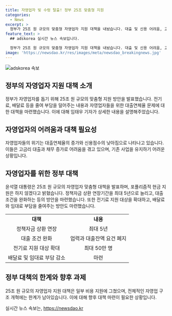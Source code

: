 ```yaml
---
title: 자영업자 빚 수렁 탈출! 정부 25조 맞춤형 지원
categories:
  - News
excerpt: >
  정부가 25조 원 규모의 맞춤형 자영업자 지원 대책을 내놨습니다. 대출 및 신용 어려움, 고금리 대출 등으로 위기에 처한 자영업자들을 위해 정책자금 상환 연장, 대출잔액 요건 폐지, 전기료 및 배달료 지원, 새출발기금 확대 등으로 지원하고 있습니다. 하지만 전체적인 구조 개혁에는 손을 대지 못하는 한계도 있습니다. (150자)
feature_text: >
  ## adskorea 실시간 뉴스 속보입니다.

  정부가 25조 원 규모의 맞춤형 자영업자 지원 대책을 내놨습니다. 대출 및 신용 어려움, 고금리 대출 등으로 위기에 처한 자영업자들을 위해 정책자금 상환 연장, 대출잔액 요건 폐지, 전기료 및 배달료 지원, 새출발기금 확대 등으로 지원하고 있습니다. 하지만 전체적인 구조 개혁에는 손을 대지 못하는 한계도 있습니다. (150자)
image: 'https://newsdao.kr/res/images/meta/newsdao_breakingnews.jpg'
---
```


<p><img src="https://newsdao.kr/res/images/meta/newsdao_breakingnews.jpg" alt="adskorea 속보" /></p>

<h2 data-ke-size="size26">정부의 자영업자 지원 대책 소개</h2>

<p data-ke-size="size16">정부가 자영업자를 돕기 위해 25조 원 규모의 맞춤형 지원 방안을 발표했습니다. 전기료, 배달료 등을 줄여 부담을 덜어주는 내용과 자영업자들을 위한 대출연체율 문제에 대한 대책을 마련했습니다. 이에 대해 임태우 기자가 상세한 내용을 설명해주었습니다.</p>

<h2 data-ke-size="size24">자영업자의 어려움과 대책 필요성</h2>

<p data-ke-size="size16">자영업자들의 위기는 대출연체율의 증가와 신용점수의 낮아짐으로 나타나고 있습니다. 이들은 고금리 대출과 채무 증가로 어려움을 겪고 있으며, 기존 사업을 유지하기 어려운 상황입니다.</p>

<h2 data-ke-size="size24">자영업자를 위한 정부 대책</h2>

<p data-ke-size="size16">윤석열 대통령은 25조 원 규모의 자영업자 맞춤형 대책을 발표하며, 포퓰리즘적 현금 지원은 하지 않겠다고 밝혔습니다. 정책자금 상환 연장기간을 최대 5년으로 늘리고, 대출 조건을 완화하는 등의 방안을 마련했습니다. 또한 전기료 지원 대상을 확대하고, 배달료와 임대료 부담을 줄여주는 방안도 마련했습니다.</p>

<table>
    <tr>
        <td style="text-align: center; height: 17px;"><b>대책</b></td>
        <td style="text-align: center; height: 17px;"><b>내용</b></td>
    </tr>
    <tr>
        <td style="text-align: center; height: 17px;">정책자금 상환 연장</td>
        <td style="text-align: center; height: 17px;">최대 5년</td>
    </tr>
    <tr>
        <td style="text-align: center; height: 17px;">대출 조건 완화</td>
        <td style="text-align: center; height: 17px;">업력과 대출잔액 요건 폐지</td>
    </tr>
    <tr>
        <td style="text-align: center; height: 17px;">전기료 지원 대상 확대</td>
        <td style="text-align: center; height: 17px;">최대 50만 명</td>
    </tr>
    <tr>
        <td style="text-align: center; height: 17px;">배달료 및 임대료 부담 감소</td>
        <td style="text-align: center; height: 17px;">마련</td>
    </tr>
</table>

<h2 data-ke-size="size24">정부 대책의 한계와 향후 과제</h2>

<p data-ke-size="size16">25조 원 규모의 자영업자 지원 대책은 일부 비용 지원에 그쳤으며, 전체적인 자영업 구조 개혁에는 한계가 남아있습니다. 이에 대해 향후 대책 마련이 필요한 상황입니다.</p>
실시간 뉴스 속보는, <a href="https://newsdao.kr" rel="dofollow">https://newsdao.kr</a>


